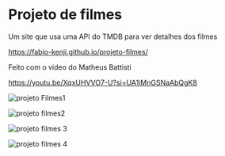# Projeto de filmes

Um site que usa uma API do TMDB para ver detalhes dos filmes

https://fabio-kenji.github.io/projeto-filmes/

Feito com o video do Matheus Battisti

https://youtu.be/XqxUHVVO7-U?si=UA1iMnGSNaAbQgK8

![projeto Filmes1](https://github.com/user-attachments/assets/e0603724-c097-415f-a087-1cbfda5f3f33)

![projeto filmes2](https://github.com/user-attachments/assets/34bb60d5-aa5a-4f27-8869-e4e1370ecf63)

![projeto filmes 3](https://github.com/user-attachments/assets/5111a722-1d2b-4c46-893e-76888cf43161)

![projeto filmes 4](https://github.com/user-attachments/assets/8855e475-e423-4440-bef3-4151dcde01af)
